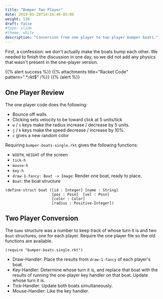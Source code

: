 ```yaml
---
title: "Bumper Two Player"
date: 2019-05-20T14:16:46-05:00
weight: 120
draft: false
#type: slide
#theme: white
description: "Conversion from one player to two player bumper boats."
---
```


First, a confession: we don't actually make the boats bump each
other. We needed to finish the discussion in one day, so we did not
add any physics that wasn't present in the one-player version.

{{% alert success %}}
{{% attachments title="Racket Code" pattern=".*\.rkt$" /%}}
{{% /alert %}}

## One Player Review

The one player code does the following:

* Bounce off walls 
* Clicking sets velocity to be toward click at 5 units/tick
* `w` / `s` keys make the radius increase / decrease by 5 units.
* `j` / `k` keys make the speed decrease / increase by 10%.
* `c` gives a new random color

Requiring `bumper-boats-single.rkt` gives the following functions:


* `WIDTH`, `HEIGHT` of the screen
* `tick-h`
* `mouse-h`
* `key-h`
* `draw-1-fancy: Boat -> Image`: Render one boat, ready to place.
* `Boat`: the boat structure
        
```racket
(define-struct boat ([id : Integer] [name : String]
                     [pos : Posn]  [vel : Posn]
                     [color : Color]
                     [radius : Positive-Integer])
```

## Two Player Conversion

The `Game` structure was a number to keep track of whose turn it is
and two `Boat` structures, one for each player. Require the one player
file so the old functions are available.

```
(require "bumper-boats.single.rkt")
```

* Draw-Handler:
Place the results from `draw-1-fancy` of each player's boat.
* Key-Handler:
Determine whose turn it is, and replace that boat with the results of
running the one-player key handler on that boat. Update whose turn it
is.
* Tick-Handler: 
Update both boats simultaneously.
* Mouse-Handler:
Like the key handler.

